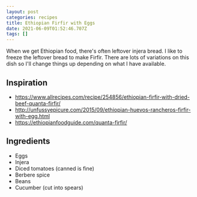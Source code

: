```yaml
---
layout: post
categories: recipes
title: Ethiopian Firfir with Eggs
date: 2021-06-09T01:52:46.707Z
tags: []
---
```

When we get Ethiopian food, there's often leftover injera bread. I like to freeze the leftover bread to make Firfir. There are lots of variations on this dish so I'll change things up depending on what I have available.

## Inspiration
- https://www.allrecipes.com/recipe/254856/ethiopian-firfir-with-dried-beef-quanta-firfir/
- http://unfussyepicure.com/2015/09/ethiopian-huevos-rancheros-firfir-with-egg.html
- https://ethiopianfoodguide.com/quanta-firfir/

## Ingredients
* Eggs
* Injera
* Diced tomatoes (canned is fine)
* Berbere spice
* Beans
* Cucumber (cut into spears)
